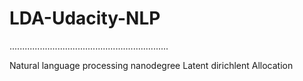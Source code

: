 # LDA-Udacity-NLP
...............................................................

Natural language processing nanodegree Latent dirichlent Allocation
